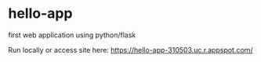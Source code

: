 # hello-app
first web application using python/flask


Run locally or access site here: https://hello-app-310503.uc.r.appspot.com/
